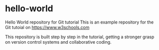 # hello-world
Hello World repository for Git tutorial
This is an example repository for the Git tutoial on https://www.w3schools.com

This repository is built step by step in the tutorial, getting a stronger grasp on version control systems and collaborative coding.